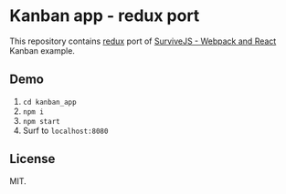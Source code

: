 # Kanban app - redux port

This repository contains [redux](https://rackt.github.io/redux/) port of [SurviveJS - Webpack and React](http://survivejs.com/) Kanban example.

## Demo

1. `cd kanban_app`
1. `npm i`
2. `npm start`
3. Surf to `localhost:8080`

## License

MIT.

